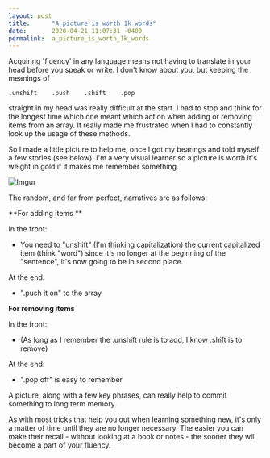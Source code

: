 ```yaml
---
layout: post
title:      "A picture is worth 1k words"
date:       2020-04-21 11:07:31 -0400
permalink:  a_picture_is_worth_1k_words
---
```



Acquiring 'fluency' in any language means not having to translate in your head before you speak or write. I don't know about you, but keeping the meanings of 

```
.unshift    .push    .shift    .pop 
```

straight in my head was really difficult at the start. I had to stop and think for the longest time which one meant which action when adding or removing items from an array. It really made me frustrated when I had to constantly look up the usage of these methods. 

So I made a little picture to help me, once I got my bearings and told myself a few stories (see below). I'm a very visual learner so a picture is worth it's weight in gold if it makes me remember something. 


![Imgur](https://i.imgur.com/YLJfHUm.png)

The random, and far from perfect, narratives are as follows:

**For adding items **

In the front:

* You need to "unshift" (I'm thinking capitalization) the current capitalized item (think "word") since it's no longer at the beginning of the "sentence", it's now going to be in second place. 

At the end:

* ".push it on" to the array

**For removing items**

In the front:
* (As long as I remember the .unshift rule is to add, I know .shift is to remove)

At the end:
* ".pop off" is easy to remember

A picture, along with a few key phrases, can really help to commit something to long term memory. 

As with most tricks that help you out when learning something new, it's only a matter of time until they are no longer necessary.  The easier you can make their recall - without looking at a book or notes - the sooner they will become a part of your fluency. 


